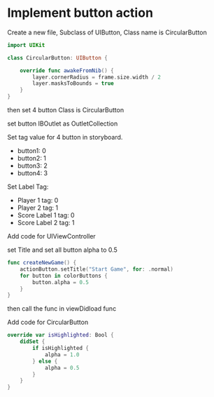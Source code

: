 # Implement button action


Create a new file, Subclass of UIButton, Class name is CircularButton

```swift
import UIKit

class CircularButton: UIButton {

    override func awakeFromNib() {
        layer.cornerRadius = frame.size.width / 2
        layer.masksToBounds = true
    }
}
```

then set 4 button Class is CircularButton

set button IBOutlet as OutletCollection

Set tag value for 4 button in storyboard.

- button1: 0  
- button2: 1  
- button3: 2  
- button4: 3

Set Label Tag:  
- Player 1 tag: 0  
- Player 2 tag: 1  
- Score Label 1 tag: 0  
- Score Label 2 tag: 1  

Add code for UIViewController

set Title and set all button alpha to 0.5
```swift
func createNewGame() {
    actionButton.setTitle("Start Game", for: .normal)
    for button in colorButtons {
        button.alpha = 0.5
    }
}
```
then call the func in viewDidload func

Add code for CircularButton

```swift
override var isHighlighted: Bool {
    didSet {
        if isHighlighted {
            alpha = 1.0
        } else {
            alpha = 0.5
        }
    }
}
```